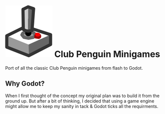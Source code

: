 # ![text][logo] Club Penguin Minigames

Port of all the classic Club Penguin minigames from flash to Godot.

## Why Godot?

When I first thought of the concept my original plan was to build it from the ground up.
But after a bit of thinking, I decided that using a game engine might allow me to keep my sanity in tack & Godot ticks all the requirments.


[logo]: https://raw.githubusercontent.com/waddleon/minigames/refs/heads/main/icon.svg "Club Penguin Controller"
